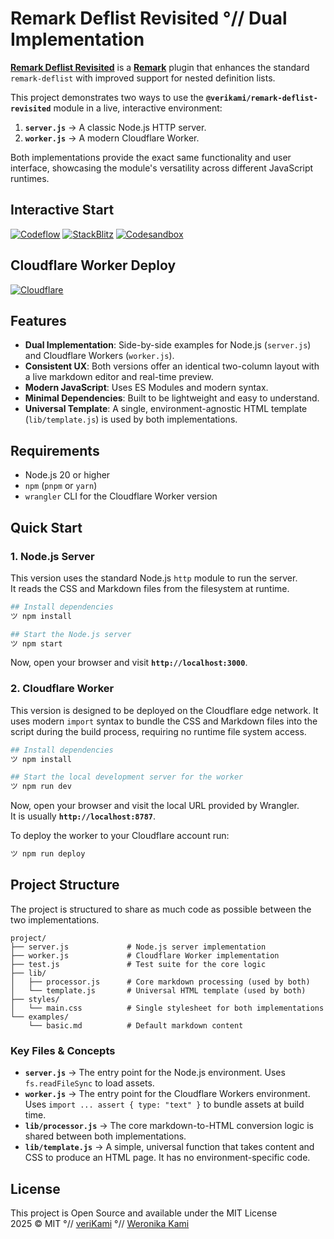 # Remark Deflist Revisited °// Dual Implementation

**[Remark Deflist Revisited][module]** is a **[Remark]** plugin that enhances the standard `remark-deflist` with improved support for nested definition lists.

This project demonstrates two ways to use the **`@verikami/remark-deflist-revisited`** module in a live, interactive environment:

1. **`server.js`** → A classic Node.js HTTP server.
2. **`worker.js`** → A modern Cloudflare Worker.

Both implementations provide the exact same functionality and user interface, showcasing the module's versatility across different JavaScript runtimes.

## Interactive Start

[![Codeflow][Codeflow Badge]][Codeflow]
[![StackBlitz][StackBlitz Badge]][StackBlitz]
[![Codesandbox][Codesandbox Badge]][Codesandbox]

## Cloudflare Worker Deploy

[![Cloudflare][Cloudflare Badge]][Cloudflare]

## Features

- **Dual Implementation**: Side-by-side examples for Node.js (`server.js`) and Cloudflare Workers (`worker.js`).
- **Consistent UX**: Both versions offer an identical two-column layout with a live markdown editor and real-time preview.
- **Modern JavaScript**: Uses ES Modules and modern syntax.
- **Minimal Dependencies**: Built to be lightweight and easy to understand.
- **Universal Template**: A single, environment-agnostic HTML template (`lib/template.js`) is used by both implementations.

## Requirements

- Node.js 20 or higher
- `npm` (`pnpm` or `yarn`)
- `wrangler` CLI for the Cloudflare Worker version

## Quick Start

### 1. Node.js Server

This version uses the standard Node.js `http` module to run the server.  
It reads the CSS and Markdown files from the filesystem at runtime.

```bash
## Install dependencies
ツ npm install

## Start the Node.js server
ツ npm start
```

Now, open your browser and visit **`http://localhost:3000`**.

### 2. Cloudflare Worker

This version is designed to be deployed on the Cloudflare edge network. It uses modern `import` syntax to bundle the CSS and Markdown files into the script during the build process, requiring no runtime file system access.

```bash
## Install dependencies
ツ npm install

## Start the local development server for the worker
ツ npm run dev
```

Now, open your browser and visit the local URL provided by Wrangler.  
It is usually **`http://localhost:8787`**.

To deploy the worker to your Cloudflare account run:

```bash
ツ npm run deploy
```

## Project Structure

The project is structured to share as much code as possible between the two implementations.

```
project/
├── server.js             # Node.js server implementation
├── worker.js             # Cloudflare Worker implementation
├── test.js               # Test suite for the core logic
├── lib/
│   ├── processor.js      # Core markdown processing (used by both)
│   └── template.js       # Universal HTML template (used by both)
├── styles/
│   └── main.css          # Single stylesheet for both implementations
└── examples/
    └── basic.md          # Default markdown content
```

### Key Files & Concepts

- **`server.js`** → The entry point for the Node.js environment. Uses `fs.readFileSync` to load assets.
- **`worker.js`** → The entry point for the Cloudflare Workers environment. Uses `import ... assert { type: "text" }` to bundle assets at build time.
- **`lib/processor.js`** → The core markdown-to-HTML conversion logic is shared between both implementations.
- **`lib/template.js`** → A simple, universal function that takes content and CSS to produce an HTML page. It has no environment-specific code.

## License

This project is Open Source and available under the MIT License  
2025 © MIT °// [veriKami] °// [Weronika Kami]

[veriKami]: https://verikami.com
[Weronika Kami]: https://linkedin.com/in/verikami
[module]: https://github.com/veriKami/remark-deflist-revisited

[Remark]: https://remark.js.org

[Codeflow Badge]: https://developer.stackblitz.com/img/open_in_codeflow.svg
[Codeflow]: https:///pr.new/veriKami/remark-deflist-revisited-dual?startScript=start

[StackBlitz Badge]: https://developer.stackblitz.com/img/open_in_stackblitz.svg
[StackBlitz]: https://stackblitz.com/github/veriKami/remark-deflist-revisited-dual?startScript=start

[Codesandbox Badge]: https://codesandbox.io/static/img/play-codesandbox.svg
[Codesandbox]: https://codesandbox.io/p/github/veriKami/remark-deflist-revisited-dual

[Codespaces Badge]: https://github.com/codespaces/badge.svg
[Codespaces]: https://codespaces.new/veriKami/remark-deflist-revisited-dual?quickstart=1

[Cloudflare Badge]: https://deploy.workers.cloudflare.com/button
[Cloudflare]: https://deploy.workers.cloudflare.com/?url=https://github.com/veriKami/remark-deflist-revisited-dual
